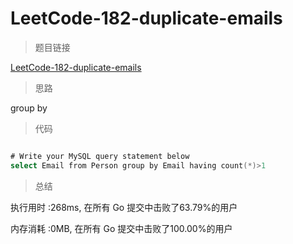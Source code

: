 # LeetCode-182-duplicate-emails

>题目链接

[LeetCode-182-duplicate-emails](https://leetcode-cn.com/problems/duplicate-emails/)

>思路

group by

>代码

```go

# Write your MySQL query statement below
select Email from Person group by Email having count(*)>1


```

>总结

执行用时 :268ms, 在所有 Go 提交中击败了63.79%的用户
 
内存消耗 :0MB, 在所有 Go 提交中击败了100.00%的用户
